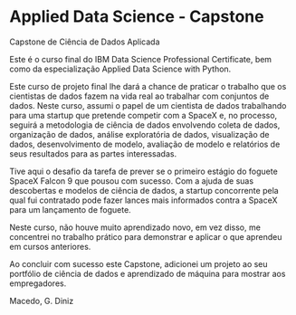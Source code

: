 # Applied Data Science - Capstone
Capstone de Ciência de Dados Aplicada

Este é o curso final do IBM Data Science Professional Certificate, bem como da especialização Applied Data Science with Python.

Este curso de projeto final lhe dará a chance de praticar o trabalho que os cientistas de dados fazem na vida real ao trabalhar com conjuntos de dados. Neste curso, assumi o papel de um cientista de dados trabalhando para uma startup que pretende competir com a SpaceX e, no processo, seguirá a metodologia de ciência de dados envolvendo coleta de dados, organização de dados, análise exploratória de dados, visualização de dados, desenvolvimento de modelo, avaliação de modelo e relatórios de seus resultados para as partes interessadas.

Tive aqui o desafio da tarefa de prever se o primeiro estágio do foguete SpaceX Falcon 9 que pousou com sucesso. Com a ajuda de suas descobertas e modelos de ciência de dados, a startup concorrente pela qual fui contratado pode fazer lances mais informados contra a SpaceX para um lançamento de foguete.

Neste curso, não houve muito aprendizado novo, em vez disso, me concentrei no trabalho prático para demonstrar e aplicar o que aprendeu em cursos anteriores.

Ao concluir com sucesso este Capstone, adicionei um projeto ao seu portfólio de ciência de dados e aprendizado de máquina para mostrar aos empregadores.



Macedo, G. Diniz
